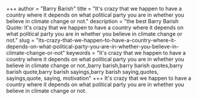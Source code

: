 +++
author = "Barry Barish"
title = "It's crazy that we happen to have a country where it depends on what political party you are in whether you believe in climate change or not."
description = "the best Barry Barish Quote: It's crazy that we happen to have a country where it depends on what political party you are in whether you believe in climate change or not."
slug = "its-crazy-that-we-happen-to-have-a-country-where-it-depends-on-what-political-party-you-are-in-whether-you-believe-in-climate-change-or-not"
keywords = "It's crazy that we happen to have a country where it depends on what political party you are in whether you believe in climate change or not.,barry barish,barry barish quotes,barry barish quote,barry barish sayings,barry barish saying,quotes, sayings,quote, saying, motivation"
+++
It's crazy that we happen to have a country where it depends on what political party you are in whether you believe in climate change or not.
